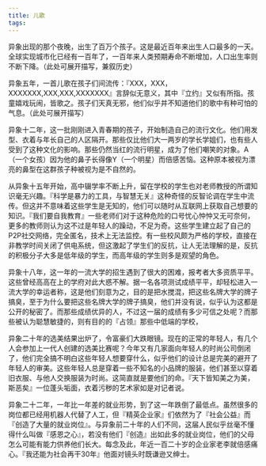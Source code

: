 ```yaml
---
title: 儿歌
tags:
---
```


异象出现的那个夜晚，出生了百万个孩子。这是最近百年来出生人口最多的一天。全球实现城市化已经有一百年了，一百年来人类预期寿命不断增加，人口出生率则不断下降。（此处可展开描写，兼叙历史）

异象五年，一首儿歌在孩子们间流传：『XXX，XXX，XXXXXXX,XXX,XXX,XXXXXXX』言辞似无意义，其中『立约』又似有所指。孩童嬉戏玩闹，皆歌之。孩子们天真无邪，他们似乎并不知道他们的歌中有种可怕的气息。（此处可展开描写）

异象十二年，这一批刚刚进入青春期的孩子，开始制造自己的流行文化。他们用发型、衣着与年长自己的人区隔开。那些仅比他们大一两岁的学长学姐们，也有些人受到了这种文化的影响。那些仍然当红的流行明星，成为了他们嘲笑的对象。A（一个女孩）因为他的鼻子长得像Y（一个明星）而倍感苦恼。这种原本被视为漂亮的鼻型在这群孩子种被视为是不自然的。

从异象十五年开始，高中辍学率不断上升，留在学校的学生也对老师教授的所谓知识毫无兴趣。『科学是暴力的工具，与智慧无关』这种奇怪的反智论调在学生中流传。但这并不意味着这些学生是无知的，他们可以随时从互联网上获取自己想要的知识。『我们要自我教育』一些老师们对于这种危险的口号忧心忡忡又无可奈何，更多的教师则认为这不过是年轻人的躁动，不足为奇。这些学生建立起了自己的P2P社交网络，完全匿名，技术上无法监控。有一些校风颇为严格的学校，直接在非教学时间关闭了供电系统，但这激起了学生们的反抗，让人无法理解的是，反抗的积极分子大多是低年级的学生，而高年级的学生则多是观望的角色。

异象十八年，这一年的一流大学的招生遇到了很大的困难，报考者大多资质平平。这些曾经高高在上的学府对此大惑不解。据一名各项测试成绩平平，却轻松进入一流大学的幸运者称，这是他们刻意为之，目的是把水搅混，把这些名牌大学的牌子搞臭，至于为什么要把这些名牌大学的牌子搞臭，他们并没有说，似乎认为这都是公开的秘密了。而那些成绩优异的人，不过这一届的成绩有多少可信之处呢？而那些被认为聪慧敏捷的，则有目的的『占领』那些中低端的学校，

异象二十年的选美结果出炉了，令富豪们大跌眼镜。现在的正常的年轻人，有几个人会参加上一代人创建的选美比赛呢？今年又有几家面向年轻人的时尚公司倒闭了，他们完全搞不明白这些年轻人想要穿什么，似乎他们的设计总是完美的避开了年轻人的审美。这些年轻人总是穿着一些不知名的小品牌的服装，他们甚至以穿着旧衣服、与他人交换服装为时尚。这简直就是要他们的命。『天下皆知美之为美，斯恶矣』一位蓬头垢面，衣着污秽的艺术家如是对记者说。

异象二十二年，一年比一年差的就业形势，到了这一年跌倒了最低点。虽然很多的岗位都已经用机器人代替了人工，但『精英企业家』们依然为了『社会公益』而『创造了大量的就业岗位』。与异象前二十年的人们不同，这届人民似乎丝毫不懂得什么叫做『感恩之心』，若没有他们『创造』出如此多的就业岗位，他们的父母怎么可能有能力供养他们长大。每念及此，年近一百二十岁的企业家老李就倍感痛心。『我还能为社会再干30年』他面对镜头时既谦逊又绅士。

